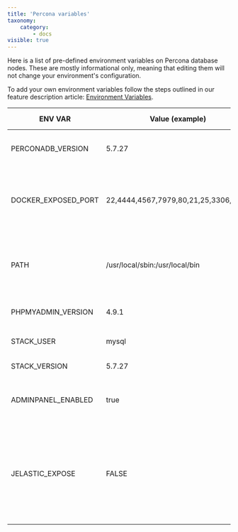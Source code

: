 ```yaml
---
title: 'Percona variables'
taxonomy:
    category:
        - docs
visible: true
---
```


Here is a list of pre-defined environment variables on Percona database nodes. These are mostly informational only, meaning that editing them will not change your environment's configuration.

To add your own environment variables follow the steps outlined in our feature description article: [Environment Variables](/features/environment-variables).

|ENV VAR|Value (example)|Description|Informational only|
|-----------|-----------|-----------|----------|
|PERCONADB_VERSION|5.7.27|Current template version for Percona.|Yes|
|DOCKER_EXPOSED_PORT|22,4444,4567,7979,80,21,25,3306,4568|List of ports opened via container firewall during environment creation.|Yes|
|PATH|/usr/local/sbin:/usr/local/bin|List of paths for directories with executable program files, default shell variable.|Yes|
|PHPMYADMIN_VERSION|4.9.1|Installed version of PHPMyAdmin.|Yes|
|STACK_USER|mysql|The name of the stack’s default user.|Yes|
|STACK_VERSION|5.7.27|Version of the current stack.|Yes|
|ADMINPANEL_ENABLED|true|Allow (true) or disable use (false) of PHPMyAdmin admin panel.|No|
|JELASTIC_EXPOSE|FALSE|Define a port where incoming traffic should be redirected to (any value from 1-65535) or disable auto-redirect (false).|Yes|